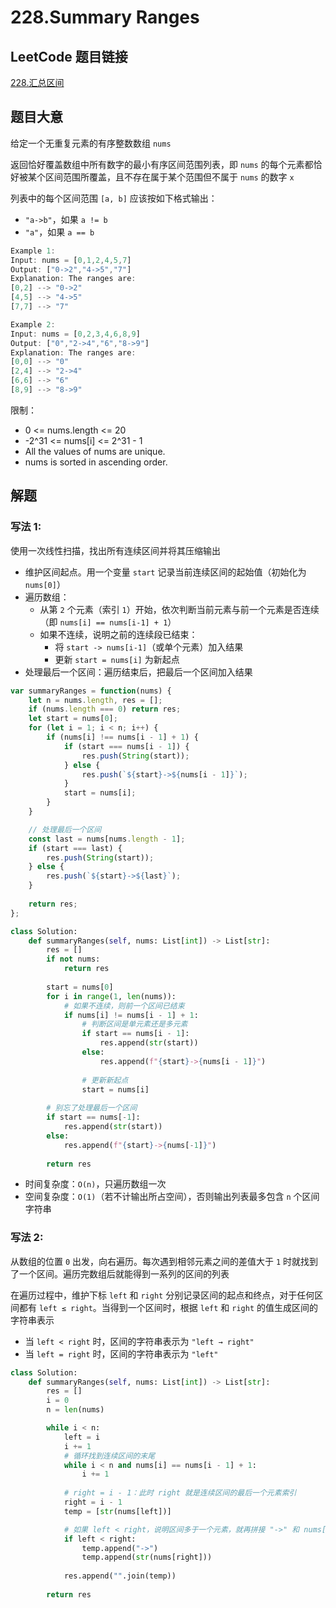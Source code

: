 # 228.Summary Ranges

## LeetCode 题目链接

[228.汇总区间](https://leetcode.cn/problems/summary-ranges/)

## 题目大意

给定一个无重复元素的有序整数数组 `nums` 

返回恰好覆盖数组中所有数字的最小有序区间范围列表，即 `nums` 的每个元素都恰好被某个区间范围所覆盖，且不存在属于某个范围但不属于 `nums` 的数字 `x` 

列表中的每个区间范围 `[a, b]` 应该按如下格式输出：
- `"a->b"`，如果 `a != b`
- `"a"`，如果 `a == b`

```js
Example 1:
Input: nums = [0,1,2,4,5,7]
Output: ["0->2","4->5","7"]
Explanation: The ranges are:
[0,2] --> "0->2"
[4,5] --> "4->5"
[7,7] --> "7"

Example 2:
Input: nums = [0,2,3,4,6,8,9]
Output: ["0","2->4","6","8->9"]
Explanation: The ranges are:
[0,0] --> "0"
[2,4] --> "2->4"
[6,6] --> "6"
[8,9] --> "8->9"
```

限制：
- 0 <= nums.length <= 20
- -2^31 <= nums[i] <= 2^31 - 1
- All the values of nums are unique.
- nums is sorted in ascending order.

## 解题

### 写法 1: 

使用一次线性扫描，找出所有连续区间并将其压缩输出

- 维护区间起点。用一个变量 `start` 记录当前连续区间的起始值（初始化为 `nums[0]`）
- 遍历数组：
  - 从第 `2` 个元素（索引 `1`）开始，依次判断当前元素与前一个元素是否连续（即 `nums[i] == nums[i-1] + 1`）
  - 如果不连续，说明之前的连续段已结束：
    - 将 `start -> nums[i-1]`（或单个元素）加入结果
    - 更新 `start = nums[i]` 为新起点
- 处理最后一个区间：遍历结束后，把最后一个区间加入结果
  
```js
var summaryRanges = function(nums) {
    let n = nums.length, res = [];
    if (nums.length === 0) return res;
    let start = nums[0];
    for (let i = 1; i < n; i++) {
        if (nums[i] !== nums[i - 1] + 1) {
            if (start === nums[i - 1]) {
                res.push(String(start));
            } else {
                res.push(`${start}->${nums[i - 1]}`);
            }
            start = nums[i];
        }
    }

    // 处理最后一个区间
    const last = nums[nums.length - 1];
    if (start === last) {
        res.push(String(start));
    } else {
        res.push(`${start}->${last}`);
    }
    
    return res;
};
```
```python
class Solution:
    def summaryRanges(self, nums: List[int]) -> List[str]:
        res = []
        if not nums:
            return res
        
        start = nums[0]
        for i in range(1, len(nums)):
            # 如果不连续，则前一个区间已结束
            if nums[i] != nums[i - 1] + 1:
                # 判断区间是单元素还是多元素
                if start == nums[i - 1]:
                    res.append(str(start))
                else:
                    res.append(f"{start}->{nums[i - 1]}")
                
                # 更新新起点
                start = nums[i]
        
        # 别忘了处理最后一个区间
        if start == nums[-1]:
            res.append(str(start))
        else:
            res.append(f"{start}->{nums[-1]}")
        
        return res
```

- 时间复杂度：`O(n)`，只遍历数组一次
- 空间复杂度：`O(1)`（若不计输出所占空间），否则输出列表最多包含 `n` 个区间字符串

### 写法 2:

从数组的位置 `0` 出发，向右遍历。每次遇到相邻元素之间的差值大于 `1` 时就找到了一个区间。遍历完数组后就能得到一系列的区间的列表

在遍历过程中，维护下标 `left` 和 `right` 分别记录区间的起点和终点，对于任何区间都有 `left ≤ right`。当得到一个区间时，根据 `left` 和 `right` 的值生成区间的字符串表示
- 当 `left < right` 时，区间的字符串表示为 `"left → right"`
- 当 `left = right` 时，区间的字符串表示为 `"left"`

```python
class Solution:
    def summaryRanges(self, nums: List[int]) -> List[str]:
        res = []
        i = 0
        n = len(nums)

        while i < n:
            left = i
            i += 1
            # 循环找到连续区间的末尾
            while i < n and nums[i] == nums[i - 1] + 1:
                i += 1
            
            # right = i - 1：此时 right 就是连续区间的最后一个元素索引
            right = i - 1
            temp = [str(nums[left])]

            # 如果 left < right，说明区间多于一个元素，就再拼接 "->" 和 nums[right]
            if left < right:
                temp.append("->")
                temp.append(str(nums[right]))
            
            res.append("".join(temp))
        
        return res
```
